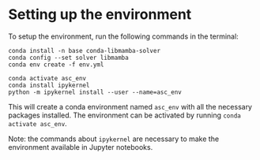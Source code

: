 # Setting up the environment

To setup the environment, run the following commands in the terminal:

```
conda install -n base conda-libmamba-solver
conda config --set solver libmamba
conda env create -f env.yml

conda activate asc_env
conda install ipykernel    
python -m ipykernel install --user --name=asc_env
```

This will create a conda environment named `asc_env` with all the necessary packages installed. The environment can be activated by running `conda activate asc_env`.

Note: the commands about `ipykernel` are necessary to make the environment available in Jupyter notebooks.
